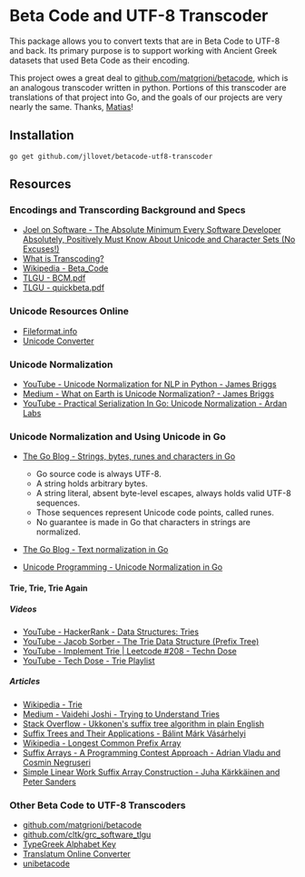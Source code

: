 # Beta Code and UTF-8 Transcoder

This package allows you to convert texts that are in Beta Code to UTF-8 and back. Its primary purpose is to support working with Ancient Greek datasets that used Beta Code as their encoding.

This project owes a great deal to [github.com/matgrioni/betacode](https://github.com/matgrioni/betacode), which is an analogous transcoder written in python. Portions of this transcoder are translations of that project into Go, and the goals of our projects are very nearly the same. Thanks, [Matias](https://github.com/matgrioni)!

## Installation

```shell
go get github.com/jllovet/betacode-utf8-transcoder
```

## Resources

### Encodings and Transcording Background and Specs

- [Joel on Software - The Absolute Minimum Every Software Developer Absolutely, Positively Must Know About Unicode and Character Sets (No Excuses!)](https://www.joelonsoftware.com/2003/10/08/the-absolute-minimum-every-software-developer-absolutely-positively-must-know-about-unicode-and-character-sets-no-excuses/)
- [What is Transcoding?](https://en.wikipedia.org/wiki/Transcoding)
- [Wikipedia - Beta_Code](https://en.wikipedia.org/wiki/Beta_Code)
- [TLGU - BCM.pdf](http://www.tlg.uci.edu/encoding/BCM.pdf)
- [TLGU - quickbeta.pdf](http://www.tlg.uci.edu/encoding/quickbeta.pdf)

### Unicode Resources Online
- [Fileformat.info](https://www.fileformat.info/info/unicode/)
- [Unicode Converter](https://www.branah.com/unicode-converter)
### Unicode Normalization
- [YouTube - Unicode Normalization for NLP in Python - James Briggs](https://www.youtube.com/watch?v=9Od9-DV9kd8)
- [Medium - What on Earth is Unicode Normalization? - James Briggs](https://towardsdatascience.com/what-on-earth-is-unicode-normalization-56c005c55ad0)
- [YouTube - Practical Serialization In Go: Unicode Normalization - Ardan Labs](https://www.youtube.com/watch?v=kOFIToH9KSY)

### Unicode Normalization and Using Unicode in Go
- [The Go Blog - Strings, bytes, runes and characters in Go](https://blog.golang.org/strings)
    - Go source code is always UTF-8.
    - A string holds arbitrary bytes.
    - A string literal, absent byte-level escapes, always holds valid UTF-8 sequences.
    - Those sequences represent Unicode code points, called runes.
    - No guarantee is made in Go that characters in strings are normalized.

- [The Go Blog - Text normalization in Go](https://blog.golang.org/normalization)
- [Unicode Programming - Unicode Normalization in Go](https://unicode-programming.readthedocs.io/en/latest/normalization/go/)

#### Trie, Trie, Trie Again

##### Videos

- [YouTube - HackerRank - Data Structures: Tries](https://www.youtube.com/watch?v=zIjfhVPRZCg)
- [YouTube - Jacob Sorber - The Trie Data Structure (Prefix Tree)](https://www.youtube.com/watch?v=3CbFFVHQrk4)
- [YouTube - Implement Trie | Leetcode #208 - Techn Dose](https://www.youtube.com/watch?v=xqsaAhQC6c8)
- [YouTube - Tech Dose - Trie Playlist](https://www.youtube.com/watch?v=6PX6wqDQE20&list=PLEJXowNB4kPyi859E6qGUs7jlpQehJndl)

##### Articles
- [Wikipedia - Trie](https://en.wikipedia.org/wiki/Trie)
- [Medium - Vaidehi Joshi - Trying to Understand Tries](https://medium.com/basecs/trying-to-understand-tries-3ec6bede0014)
- [Stack Overflow - Ukkonen's suffix tree algorithm in plain English](https://stackoverflow.com/questions/9452701/ukkonens-suffix-tree-algorithm-in-plain-english)
- [Suffix Trees and Their Applications - Bálint Márk Vásárhelyi](http://berkri.web.elte.hu//Theses/Vasarhelyi_2.pdf)
- [Wikipedia - Longest Common Prefix Array](https://en.wikipedia.org/wiki/LCP_array)
- [Suffix Arrays - A Programming Contest Approach - Adrian Vladu and Cosmin Negruşeri](https://web.stanford.edu/class/cs97si/suffix-array.pdf)
- [Simple Linear Work Suffix Array Construction - Juha Kärkkäinen and Peter Sanders](https://www.cs.helsinki.fi/u/tpkarkka/publications/icalp03.pdf)

### Other Beta Code to UTF-8 Transcoders
- [github.com/matgrioni/betacode](https://github.com/matgrioni/betacode)
- [github.com/cltk/grc_software_tlgu](https://github.com/cltk/grc_software_tlgu)
- [TypeGreek Alphabet Key](http://www.typegreek.com/alphabet.key/)
- [Translatum Online Converter](https://www.translatum.gr/converter/beta-code.htm)
- [unibetacode](http://unifoundry.com/unibetacode/)

